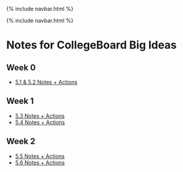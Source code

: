 {% include navbar.html %}

{% include navbar.html %}

# Notes for CollegeBoard Big Ideas

## Week 0

- [5.1 & 5.2 Notes + Actions](https://rohitd3.github.io/rohit-csp3/notes/5_1notes)

## Week 1

- [5.3 Notes + Actions](https://rohitd3.github.io/rohit-csp3/notes/5_3notes)
- [5.4 Notes + Actions](https://rohitd3.github.io/rohit-csp3/notes/5_4notes)

## Week 2

- [5.5 Notes + Actions](https://rohitd3.github.io/rohit-csp3/notes/5_5notes)
- [5.6 Notes + Actions](https://rohitd3.github.io/rohit-csp3/notes/5_6notes)
